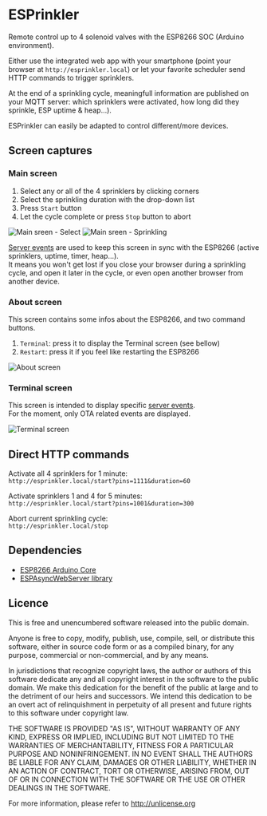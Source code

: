 # ESPrinkler

Remote control up to 4 solenoid valves with the ESP8266 SOC (Arduino environment).

Either use the integrated web app with your smartphone (point your browser at `http://esprinkler.local`) or let your favorite scheduler send HTTP commands to trigger sprinklers.

At the end of a sprinkling cycle, meaningfull information are published on your MQTT server: which sprinklers were activated, how long did they sprinkle, ESP uptime & heap...).

ESPrinkler can easily be adapted to control different/more devices.  

## Screen captures

### Main screen
1. Select any or all of the 4 sprinklers by clicking corners
2. Select the sprinkling duration with the drop-down list
3. Press `Start` button
4. Let the cycle complete or press `Stop` button to abort

![Main sreen - Select](.github/01_select.png) ![Main sreen - Sprinkling](.github/02_sprinkling.png)

[Server events](https://developer.mozilla.org/en-US/docs/Web/API/Server-sent_events) are used to keep this screen in sync with the ESP8266 (active sprinklers, uptime, timer, heap...).  
It means you won't get lost if you close your browser during a sprinkling cycle, and open it later in the cycle, or even open another browser from another device.

### About screen

This screen contains some infos about the ESP8266, and two command buttons.
1. `Terminal`: press it to display the Terminal screen (see bellow)
2. `Restart`: press it if you feel like restarting the ESP8266 

![About screen](.github/03_about.png)

### Terminal screen

This screen is intended to display specific [server events](https://developer.mozilla.org/en-US/docs/Web/API/Server-sent_events).  
For the moment, only OTA related events are displayed.

![Terminal screen](.github/04_events.png)

## Direct HTTP commands

Activate all 4 sprinklers for 1 minute:  
`http://esprinkler.local/start?pins=1111&duration=60`  

Activate sprinklers 1 and 4 for 5 minutes:  
`http://esprinkler.local/start?pins=1001&duration=300`
  
Abort current sprinkling cycle:  
`http://esprinkler.local/stop`

## Dependencies

- [ESP8266 Arduino Core](https://github.com/esp8266/Arduino)
- [ESPAsyncWebServer library](https://github.com/me-no-dev/ESPAsyncWebServer)

## Licence

This is free and unencumbered software released into the public domain.

Anyone is free to copy, modify, publish, use, compile, sell, or
distribute this software, either in source code form or as a compiled
binary, for any purpose, commercial or non-commercial, and by any
means.

In jurisdictions that recognize copyright laws, the author or authors
of this software dedicate any and all copyright interest in the
software to the public domain. We make this dedication for the benefit
of the public at large and to the detriment of our heirs and
successors. We intend this dedication to be an overt act of
relinquishment in perpetuity of all present and future rights to this
software under copyright law.

THE SOFTWARE IS PROVIDED "AS IS", WITHOUT WARRANTY OF ANY KIND,
EXPRESS OR IMPLIED, INCLUDING BUT NOT LIMITED TO THE WARRANTIES OF
MERCHANTABILITY, FITNESS FOR A PARTICULAR PURPOSE AND NONINFRINGEMENT.
IN NO EVENT SHALL THE AUTHORS BE LIABLE FOR ANY CLAIM, DAMAGES OR
OTHER LIABILITY, WHETHER IN AN ACTION OF CONTRACT, TORT OR OTHERWISE,
ARISING FROM, OUT OF OR IN CONNECTION WITH THE SOFTWARE OR THE USE OR
OTHER DEALINGS IN THE SOFTWARE.

For more information, please refer to <http://unlicense.org>
